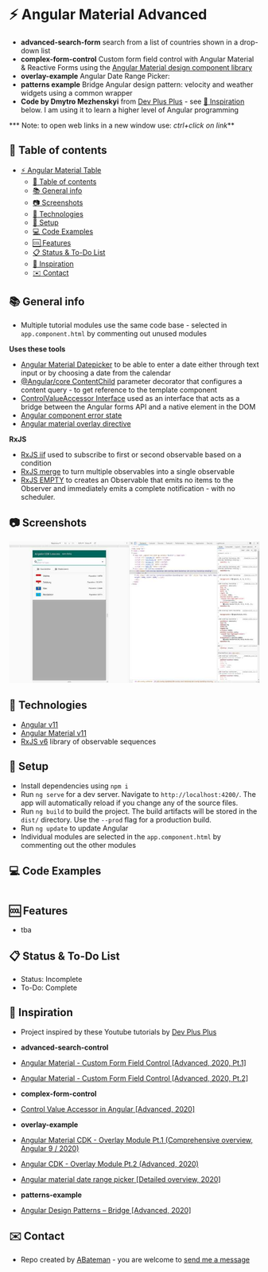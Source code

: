 # :zap: Angular Material Advanced
 
* **advanced-search-form** search from a list of countries shown in a drop-down list
* **complex-form-control** Custom form field control with Angular Material & Reactive Forms using the [Angular Material design component library](https://material.angular.io/)
* **overlay-example** Angular Date Range Picker:
* **patterns example** Bridge Angular design pattern: velocity and weather widgets using a common wrapper
* **Code by Dmytro Mezhenskyi** from [Dev Plus Plus](https://www.youtube.com/channel/UCSj1Igu3ejxqcQISNEmx8VQ) - see [:clap: Inspiration](#clap-inspiration) below. I am using it to learn a higher level of Angular programming

*** Note: to open web links in a new window use: _ctrl+click on link_**

## :page_facing_up: Table of contents

* [:zap: Angular Material Table](#zap-angular-material-table)
  * [:page_facing_up: Table of contents](#page_facing_up-table-of-contents)
  * [:books: General info](#books-general-info)
  * [:camera: Screenshots](#camera-screenshots)
  * [:signal_strength: Technologies](#signal_strength-technologies)
  * [:floppy_disk: Setup](#floppy_disk-setup)
  * [:computer: Code Examples](#computer-code-examples)
  * [:cool: Features](#cool-features)
  * [:clipboard: Status & To-Do List](#clipboard-status--to-do-list)
  * [:clap: Inspiration](#clap-inspiration)
  * [:envelope: Contact](#envelope-contact)

## :books: General info

* Multiple tutorial modules use the same code base - selected in `app.component.html` by commenting out unused modules

**Uses these tools**
* [Angular Material Datepicker](https://material.angular.io/components/datepicker/overview) to be able to enter a date either through text input or by choosing a date from the calendar
* [@Angular/core ContentChild](https://angular.io/api/core/ContentChild) parameter decorator that configures a content query - to get reference to the template component
* [ControlValueAccessor Interface](https://angular.io/api/forms/ControlValueAccessor) used as an interface that acts as a bridge between the Angular forms API and a native element in the DOM
* [Angular component error state](https://github.com/angular/components/blob/master/src/material/core/common-behaviors/error-state.ts)
* [Angular material overlay directive](https://github.com/angular/components/blob/master/src/cdk/overlay/overlay-directives.ts)

**RxJS**
* [RxJS iif](https://www.learnrxjs.io/learn-rxjs/operators/conditional/iif) used to subscribe to first or second observable based on a condition
* [RxJS merge](https://www.learnrxjs.io/learn-rxjs/operators/combination/merge) to turn multiple observables into a single observable
* [RxJS EMPTY](https://rxjs-dev.firebaseapp.com/api/index/function/empty) to creates an Observable that emits no items to the Observer and immediately emits a complete notification - with no scheduler.

## :camera: Screenshots

![Example screenshot](./img/dropdown.jpg)

## :signal_strength: Technologies

* [Angular v11](https://angular.io/)
* [Angular Material v11](https://material.angular.io/)
* [RxJS v6](https://rxjs-dev.firebaseapp.com/guide/overview) library of observable sequences

## :floppy_disk: Setup

* Install dependencies using `npm i`
* Run `ng serve` for a dev server. Navigate to `http://localhost:4200/`. The app will automatically reload if you change any of the source files.
* Run `ng build` to build the project. The build artifacts will be stored in the `dist/` directory. Use the `--prod` flag for a production build.
* Run `ng update` to update Angular
* Individual modules are selected in the `app.component.html` by commenting out the other modules

## :computer: Code Examples

```html

```

## :cool: Features

* tba

## :clipboard: Status & To-Do List

* Status: Incomplete
* To-Do: Complete

## :clap: Inspiration

* Project inspired by these Youtube tutorials by [Dev Plus Plus](https://www.youtube.com/channel/UCSj1Igu3ejxqcQISNEmx8VQ)

* **advanced-search-control**
* [Angular Material - Custom Form Field Control [Advanced, 2020, Pt.1]](https://www.youtube.com/watch?v=8ThVof0Rz64)
* [Angular Material - Custom Form Field Control [Advanced, 2020, Pt.2]](https://www.youtube.com/watch?v=AZsw2nRxkBk&t=8s)

* **complex-form-control**
* [Control Value Accessor in Angular [Advanced, 2020]](https://www.youtube.com/watch?v=OrmIfW8Ak3w)

* **overlay-example**
* [Angular Material CDK - Overlay Module Pt.1 (Comprehensive overview, Angular 9 / 2020)](https://www.youtube.com/watch?v=Dkh0zpsc0Zw)
* [Angular CDK - Overlay Module Pt.2 (Advanced, 2020)](https://www.youtube.com/watch?v=2pS9bYtsBRo)
* [Angular material date range picker [Detailed overview, 2020]](https://www.youtube.com/watch?v=F5bwreD6N9g)

* **patterns-example** 
* [Angular Design Patterns – Bridge [Advanced, 2020]](https://www.youtube.com/watch?v=2rQOu9TmuxE)


## :envelope: Contact

* Repo created by [ABateman](https://www.andrewbateman.org) - you are welcome to [send me a message](https://andrewbateman.org/contact)
